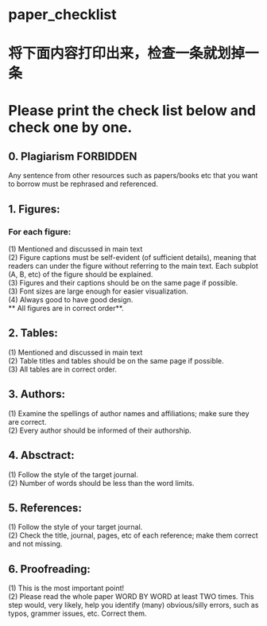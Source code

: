 # paper_checklist

# 将下面内容打印出来，检查一条就划掉一条
# Please print the check list below and check one by one.

## 0. Plagiarism FORBIDDEN
Any sentence from other resources such as papers/books etc that you want to borrow must be rephrased and referenced.

## 1. Figures:
 ### For each figure:
(1) Mentioned and discussed in main text<br>
(2) Figure captions must be self-evident (of sufficient details), meaning that readers can under the figure without referring to the main text. Each subplot (A, B, etc) of the figure should be explained. <br>
(3) Figures and their captions should be on the same page if possible.<br>
(3) Font sizes are large enough for easier visualization.<br>
(4) Always good to have good design.<br>
** All figures are in correct order**.<br>

## 2. Tables:
(1) Mentioned and discussed in main text<br>
(2) Table titles and tables should be on the same page if possible.<br>
(3) All tables are in correct order.<br>

## 3. Authors:
(1) Examine the spellings of author names and affiliations; make sure they are correct.<br>
(2) Every author should be informed of their authorship.<br>

## 4. Absctract:
(1) Follow the style of the target journal.<br>
(2) Number of words should be less than the word limits.<br>

## 5. References:
(1) Follow the style of your target journal.<br>
(2) Check the title, journal, pages, etc of each reference; make them correct and not missing.<br>

## 6. Proofreading:
(1) This is the most important point! <br>
(2) Please read the whole paper WORD BY WORD at least TWO times. This step would, very likely, help you identify (many) obvious/silly errors, such as typos, grammer issues, etc. Correct them.<br>
